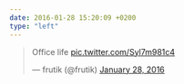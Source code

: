 ```yaml
---
date: 2016-01-28 15:20:09 +0200
type: "left"
---
```

<blockquote class="twitter-tweet" data-lang="en"><p lang="en" dir="ltr">Office life <a href="https://t.co/Syl7m981c4">pic.twitter.com/Syl7m981c4</a></p>&mdash; frutik (@frutik) <a href="https://twitter.com/frutik/status/692720481343033345">January 28, 2016</a></blockquote>
<script async src="//platform.twitter.com/widgets.js" charset="utf-8"></script>
